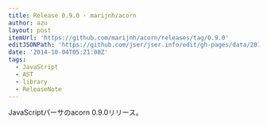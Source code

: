 ```yaml
---
title: Release 0.9.0 · marijnh/acorn
author: azu
layout: post
itemUrl: 'https://github.com/marijnh/acorn/releases/tag/0.9.0'
editJSONPath: 'https://github.com/jser/jser.info/edit/gh-pages/data/2014/10/index.json'
date: '2014-10-04T05:21:08Z'
tags:
  - JavaScript
  - AST
  - library
  - ReleaseNote
---
```

JavaScriptパーサのacorn 0.9.0リリース。
